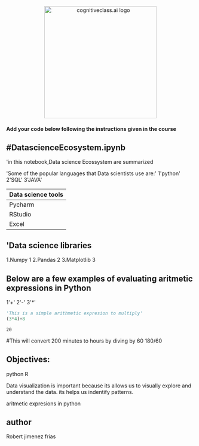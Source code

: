 <center>
    <img src="https://cf-courses-data.s3.us.cloud-object-storage.appdomain.cloud/IBMDeveloperSkillsNetwork-DS0105EN-SkillsNetwork/labs/Module2/images/SN_web_lightmode.png" width="300" alt="cognitiveclass.ai logo">
</center>


#### Add your code below following the instructions given in the course


#DatascienceEcosystem.ipynb
-----------------------------

'in this notebook,Data science Ecossystem are summarized

'Some of the popular languages that Data scientists use are:'
1'python'
2'SQL'
3'JAVA'

| Data science tools |
|--------------------|
|Pycharm  |
|RStudio |
|Excel |

'Data science libraries 
--------------------------
1.Numpy 1
2.Pandas 2
3.Matplotlib 3

Below are a few examples of evaluating aritmetic expressions in Python
--------------------------
1'+'
2'-'
3'*'


```python
'This is a simple arithmetic expresion to multiply'
(3*4)+8
```




    20




#This will convert 200 minutes to hours by diving by 60
180/60


Objectives:
------------
python 
R

Data visualization is important because its allows us to visually explore and understand the data.
its helps us indentify patterns.

aritmetic expresions in python

## author 
Robert jimenez frias


```python

```
